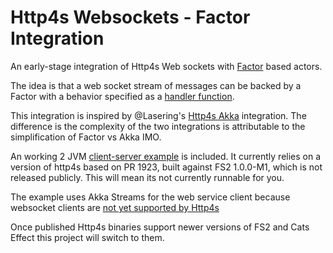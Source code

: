 # Http4s Websockets - Factor Integration

An early-stage integration of Http4s Web sockets with [Factor](https://github.com/benhutchison/factor) based actors.

The idea is that a web socket stream of messages can be backed by a Factor with a behavior specified as a
[handler function](./src/main/scala/factor/http4s/WebSocket.scala).

This integration is inspired by @Lasering's [Http4s Akka](https://github.com/Lasering/http4s-akka) integration.
The difference is the complexity of the two integrations is attributable to the simplification of Factor vs Akka IMO.

An working 2 JVM [client-server example](./integrationTest/src/multi-jvm/scala/factor/http4s/integrationtest/FactorHttp4sWebsocketTest.scala)
is included. It currently relies on a version of http4s based on PR 1923,
built against FS2 1.0.0-M1, which is not released publicly. This will mean its not currently runnable for you.

The example uses Akka Streams for the web service client because websocket clients are [not yet supported by Http4s](https://github.com/http4s/http4s/issues/330)

Once published Http4s binaries support newer versions of FS2 and Cats Effect this project will switch to them.
